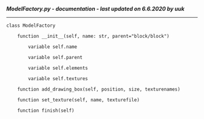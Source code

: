 ***ModelFactory.py - documentation - last updated on 6.6.2020 by uuk***
___

    class ModelFactory

        function __init__(self, name: str, parent="block/block")

            variable self.name

            variable self.parent

            variable self.elements

            variable self.textures

        function add_drawing_box(self, position, size, texturenames)

        function set_texture(self, name, texturefile)

        function finish(self)